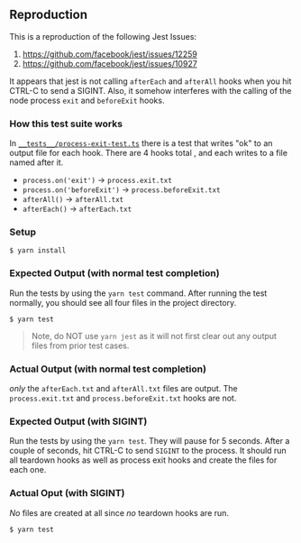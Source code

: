 ## Reproduction

This is a reproduction of the following Jest Issues:

1. https://github.com/facebook/jest/issues/12259
2. https://github.com/facebook/jest/issues/10927

It appears that jest is not calling `afterEach` and `afterAll` hooks when you
hit CTRL-C to send a SIGINT. Also, it somehow interferes with the calling of the
node process `exit` and `beforeExit` hooks.

### How this test suite works

In [`__tests__/process-exit-test.ts`](__tests__/process-exit.test.ts) there is
a test that writes "ok" to an output file for each hook. There are 4 hooks total
, and each writes to a file named after it.

* `process.on('exit')` -> `process.exit.txt`
* `process.on('beforeExit')` -> `process.beforeExit.txt`
* `afterAll()` -> `afterAll.txt`
* `afterEach()` -> `afterEach.txt`


### Setup

```
$ yarn install
```

### Expected Output (with normal test completion)

Run the tests by using the `yarn test` command. After running the test normally,
you should see all four files in the project directory.

```
$ yarn test
```

> Note, do NOT use `yarn jest` as it will not first clear out any output files
> from prior test cases.


### Actual Output (with normal test completion)

_only_ the `afterEach.txt` and `afterAll.txt` files are output. The
`process.exit.txt` and `process.beforeExit.txt` hooks are not.


### Expected Output (with SIGINT)

Run the tests by using the `yarn test`. They will pause for 5 seconds. After a
couple of seconds, hit CTRL-C to send `SIGINT` to the process. It should
run all teardown hooks as well as process exit hooks and create the files for
each one.

### Actual Oput (with SIGINT)

_No_ files are created at all since _no_ teardown hooks are run.

```
$ yarn test

```
